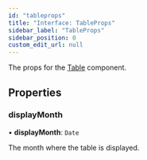 ```yaml
---
id: "tableprops"
title: "Interface: TableProps"
sidebar_label: "TableProps"
sidebar_position: 0
custom_edit_url: null
---
```


The props for the [Table](../functions/table.md) component.

## Properties

### displayMonth

• **displayMonth**: `Date`

The month where the table is displayed.
